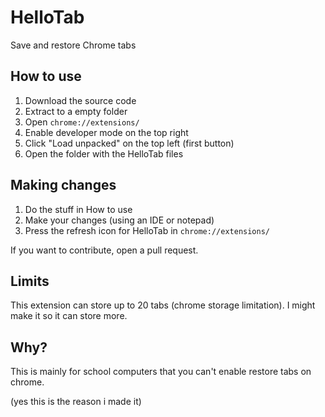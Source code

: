 # HelloTab
Save and restore Chrome tabs

## How to use

1. Download the source code
2. Extract to a empty folder
3. Open `chrome://extensions/`
4. Enable developer mode on the top right
5. Click "Load unpacked" on the top left (first button)
6. Open the folder with the HelloTab files

## Making changes

1. Do the stuff in How to use
2. Make your changes (using an IDE or notepad)
3. Press the refresh icon for HelloTab in `chrome://extensions/`

If you want to contribute, open a pull request.

## Limits

This extension can store up to 20 tabs (chrome storage limitation). I might make it so it can store more.

## Why?

This is mainly for school computers that you can't enable restore tabs on chrome.

(yes this is the reason i made it)

